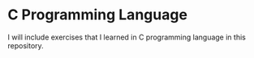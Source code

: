 # C Programming Language

I will include exercises that I learned in C programming language in this repository.
